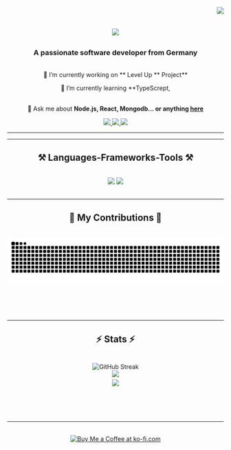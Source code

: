<img align="right" src="https://visitor-badge.laobi.icu/badge?page_id=shahab-NG.shahab-NG" />
<h1 align="center">
    <img src="https://readme-typing-svg.herokuapp.com/?font=Righteous&size=35&center=true&vCenter=true&width=500&height=70&duration=4000&lines=Hi+There!+👋;+I'm+Shahab+Naghibi!;" />
</h1>
<h3 align="center">A passionate software developer from Germany </h3>
<br/>
<div align="center">
 🔭 I’m currently working on ** Level Up ** Project**
 
 🌱 I’m currently learning **TypeScrept, 
<br/>
<br/>



💬 Ask me about **Node.js, React, Mongodb... or anything [here](https://github.com/shahab-NG/shahab-NG/issues)**
 </div>
<div align="center"> 
 <a href="mailto:nagibi.shahab@gmail.com">
    <img src="https://img.shields.io/badge/Gmail-333333?style=for-the-badge&logo=gmail&logoColor=red" />
  </a>
  <a href="https://www.linkedin.com/in/shahab-naghibi-549277252/" target="_blank">
    <img src="https://img.shields.io/badge/LinkedIn-0077B5?style=for-the-badge&logo=linkedin&logoColor=white" target="_blank" />
  </a>
  <a href="https://naghibi-shahab.netlify.app/" target="_blank">
     <img src="https://img.shields.io/badge/Portfolio-FF5722?style=for-the-badge&logo=todoist&logoColor=white" target="_blank" /> <!-- sqlite, safari, google-chrome are other good icon options -->
  </a>
</div>


 <hr/>
 <hr/>
<h2 align="center">⚒️ Languages-Frameworks-Tools ⚒️</h2>
<br/>
<div align="center">
    <img src="https://skillicons.dev/icons?i=react,bootstrap,mui,html,css,vscode,github,figma,tailwind,git,linux.restApi" />
    <img src="https://skillicons.dev/icons?i=nodejs,python,javascript,typescript,express,firebase,mongodb,mysql" /><br>
</div>

<br/>
<hr/>
<div align="center">
  <h2>🐍 My Contributions 🐍</h2>
  <br>
  <img alt="snake eating my contributions" src="https://raw.githubusercontent.com/shahab-NG/shahab-NG/output/github-contribution-grid-snake.svg" />
  
  <br/><br/><br/>
</div>
<hr/>

<h2 align="center">⚡ Stats ⚡</h2>
<br>
<div align=center>
  <img width=390 src="https://streak-stats.demolab.com?user=shahab-NG&theme=neon&border_radius=5.7&date_format=j%20M%5B%20Y%5D" alt="GitHub Streak"/>


  <br/>
 <picture>
  <source
    srcset="https://github-readme-stats.vercel.app/api?username=shahab-NG&show_icons=true&theme=neon"
    media="(prefers-color-scheme: dark)"
  />
  <source
    srcset="https://github-readme-stats.vercel.app/api?username=shahab-NG&show_icons=true"
    media="(prefers-color-scheme: light), (prefers-color-scheme: no-preference)"
  />
  <img src="https://github-readme-stats.shahab-NG.vercel.app/api?username=shahab-NG&show_icons=true" />
</picture>
</div> 
<div align="center">
<img width=390   align="center" src="https://github-readme-stats.vercel.app/api/top-langs/?username=anuraghazra&layout=donut&theme=neon"/>
</div>
    <br/><br/>
<br/><br/>
<hr/>
<br/>

<div align="center">
<a href='https://ko-fi.com/shahabnaghibi' target='_blank'><img height='64' style='border:0px;height:64px;' src='https://storage.ko-fi.com/cdn/kofi1.png?v=3' border='0' alt='Buy Me a Coffee at ko-fi.com' /></a>
</div>

<br/>
